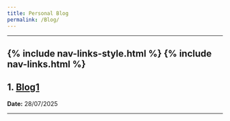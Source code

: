 ```yaml
---
title: Personal Blog
permalink: /Blog/
---
```

---
{% include nav-links-style.html %}
{% include nav-links.html %}
---


## 1. <a href="/Blog/">Blog1</a>
**Date:** 28/07/2025 <br>

---
